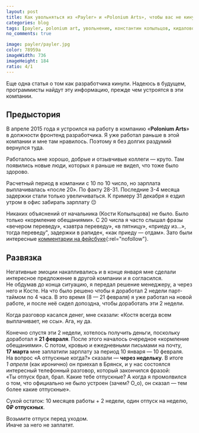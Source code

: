 ```yaml
---
layout: post
title: Как увольняться из «Payler» и «Polonium Arts», чтобы вас не кинули
categories: blog
tags: [payler, polonium art, увольнение, константин копыльцов, кидалово, обман]
no_comments: true

image: payler/payler.jpg
color: 78959a
imageWidth: 736
imageHeight: 184
ratio: 4/1
---
```


Еще одна статья о том как разработчика кинули. Надеюсь в будущем, программисты найдут эту информацию, прежде чем устроятся в эти компании.

## Предыстория

В апреле 2015 года я устроился на работу в компанию «**Polonium Arts**» в должности фронтенд разработчика. Я уже работал раньше в этой компании и мне там нравилось. Поэтому я без долгих раздумий вернулся туда.

<!-- more -->

Работалось мне хорошо, добрые и отзывчивые коллеги — круто. Там появились новые люди, которых я раньше не видел, что тоже было здорово.

Расчетный период в компании с 10 по 10 число, но зарплата выплачивалась «после 20». По факту 28-31. Последние 3-4 месяца задержки стали только увеличиваться. К примеру 31 декабря я ездил утром в офис забирать зарплату 😔

Никаких объяснений от начальника (Кости Копыльцова) не было. Было только «кормление обещаниями». С 20 числа я часто слышал фразы «вечером переведу», «завтра переведу», «в пятницу», «приеду из...», тогда переведу", задержки в рапиде«, «как приеду — отдам». Зато были интересные [комментарии на фейсбуке][1]{:rel="nofollow"}.

## Развязка

Негативные эмоции накапливались и в конце января мне сделали интересное предложение в другой компании и я согласился. Не обдумав до конца ситуацию, я передал решение менеджеру, а через него и Косте. На что было решено чтобы я доработал 2 недели парт-таймом по 4 часа. В это время (8 — 21 февраля) я уже работал на новой работе, и после неё сидел допоздна, чтобы доработать эти 2 недели.

Когда разговор касался денег, мне сказали: «Костя всегда всем выплачивает, не ссы». Ага, ну да.

Конечно спустя эти 2 недели, хотелось получить деньги, поскольку доработал я **21 февраля**. После этого началось очередное «кормление обещаниями». С потом, кровью и ежедневными письмами на почту, **17 марта** мне заплатили зарплату за период 10 января — 10 февраля. На вопрос «А отпускные когда?» сказали — **через недельку**. В итоге *1 апреля* (как иронично) он приехал в Брянск, и у нас состоялся интересный телефонный разговор, который закончился фразой: «Ты отпуск брал, брал. Какие тебе отпускные? А когда я промолвился о том, что официально не было устроен (зачем? О_о), он сказал — тем более какие отпускные».

Сухой остаток: 10 месяцев работы + 2 недели, один отпуск на неделю, **0₽ отпускных**.

<div class="special">
Возьмите отпуск перед уходом.<br>
Иначе за него не заплатят.
</div>

[1]: https://www.facebook.com/kopyltsov/posts/10206292728100800
